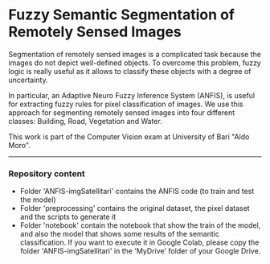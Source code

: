 # Fuzzy Semantic Segmentation of Remotely Sensed Images 

Segmentation of remotely sensed images is a complicated task because the images do not depict well-defined objects.
To overcome this problem, fuzzy logic is really useful as it allows to classify these objects with a degree of uncertainty. 

In particular, an Adaptive Neuro Fuzzy Inference System (ANFIS), is useful for extracting fuzzy rules for pixel classification of images. 
We use this approach for segmenting remotely sensed images into four different classes: Building, Road, Vegetation and Water.

This work is part of the Computer Vision exam at University of Bari "Aldo Moro".

****
### Repository content

- Folder 'ANFIS-imgSatellitari' contains the ANFIS code (to train and test the model)
- Folder 'preprocessing' contains the original dataset, the pixel dataset and the scripts to generate it
- Folder 'notebook' contain the notebook that show the train of the model, and also the model that shows some results of the semantic classification. If you want to execute it in Google Colab, please copy the folder  'ANFIS-imgSatellitari' in the 'MyDrive' folder of your Google Drive. 